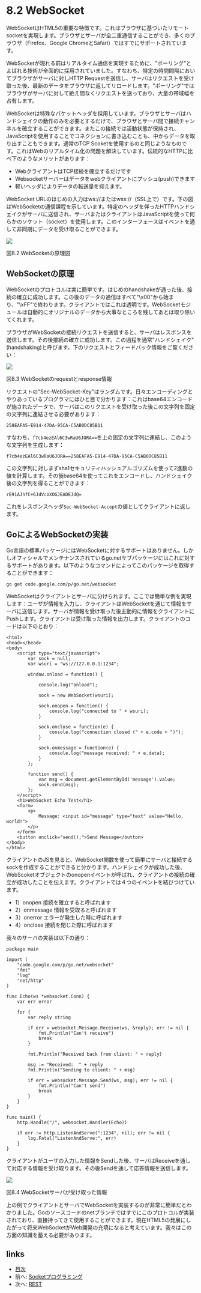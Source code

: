 # 8.2 WebSocket
WebSocketはHTML5の重要な特徴です。これはブラウザに基づいたリモートsocketを実現します。ブラウザとサーバが全二重通信することができ、多くのブラウザ（Firefox、Google ChromeとSafari）ではすでにサポートされています。

WebSocketが現れる前はリアルタイム通信を実現するために、"ポーリング"とよばれる技術が全面的に採用されていました。すなわち、特定の時間間隔においてブラウザがサーバに対しHTTP Requestを送信し、サーバはリクエストを受け取った後、最新のデータをブラウザに返してリロードします。"ポーリング"ではブラウザがサーバに対して絶え間なくリクエストを送っており、大量の帯域幅を占有します。

WebSocketは特殊なパケットヘッダを採用しています。ブラウザとサーバはハンドシェイクの動作のみを必要とするだけで、ブラウザとサーバ間で接続チャンネルを確立することができます。またこの接続では活動状態が保持され、JavaScriptを使用することでコネクションに書き込むことも、中からデータを取り出すこともできます。通常のTCP Scoketを使用するのと同じようなものです。これはWebのリアルタイム化の問題を解決しています。伝統的なHTTPに比べ下のようなメリットがあります：

- WebクライアントはTCP接続を確立するだけです
- Websocketサーバーはデータをwebクライアントにプッシュ(push)できます
- 軽いヘッダによりデータの転送量を抑えます。

WebSocket URLのはじめの入力はws://またはwss://（SSL上で）です。下の図はWebSocketの通信課程を示しています。特定のヘッダを伴ったHTTPハンドシェイクがサーバに送信され、サーバまたはクライアントはJavaScriptを使って何らかのソケット（socket）を使用します。このインターフェースはイベントを通して非同期にデータを受け取ることができます。

![](images/8.2.websocket.png?raw=true)

図8.2 WebSocketの原理図

## WebSocketの原理
WebSocketのプロトコルは実に簡単です。はじめのhandshakeが通った後、接続の確立に成功します。この後のデータの通信はすべて"\x00"から始まり、"\xFF"で終わります。クライアントではこれは透明です。WebSocketモジュールは自動的にオリジナルのデータから大事なところを残してあとは取り除いてくれます。

ブラウザがWebSocketの接続リクエストを送信すると、サーバはレスポンスを送信します。その後接続の確立に成功します。この過程を通常"ハンドシェイク"(handshaking)と呼びます。下のリクエストとフィードバック情報をご覧ください：

![](images/8.2.websocket2.png?raw=true)

図8.3 WebSocketのrequestとresponse情報

リクエストの"Sec-WebSocket-Key"はランダムです。日々エンコーディングとやりあっているプログラマにはひと目で分かります：これはbase64エンコードが施されたデータで、サーバはこのリクエストを受け取った後この文字列を固定の文字列に連結させる必要があります：

	258EAFA5-E914-47DA-95CA-C5AB0DC85B11

すなわち、`f7cb4ezEAl6C3wRaU6JORA==`を上の固定の文字列に連結し、このような文字列を生成します：

	f7cb4ezEAl6C3wRaU6JORA==258EAFA5-E914-47DA-95CA-C5AB0DC85B11

この文字列に対しまずsha1セキュリティハッシュアルゴリズムを使って2進数の値を計算します。その後base64を使ってこれをエンコードし、ハンドシェイク後の文字列を得ることができます：

	rE91AJhfC+6JdVcVXOGJEADEJdQ=

これをレスポンスヘッダ`Sec-WebSocket-Accept`の値としてクライアントに返します。

## GoによるWebSocketの実装
Go言語の標準パッケージにはWebSocketに対するサポートはありません。しかしオフィシャルでメンテナンスされているgo.netサブパッケージにはこれに対するサポートがあります。以下のようなコマンドによってこのパッケージを取得することができます：

	go get code.google.com/p/go.net/websocket

WebSocketはクライアントとサーバに分けられます。ここでは簡単な例を実現します：ユーザが情報を入力し、クライアントはWebSocketを通じて情報をサーバに送信します。サーバが情報を受け取った後主動的に情報をクライアントにPushします。クライアントは受け取った情報を出力します。クライアントのコードは以下のとおり：

	<html>
	<head></head>
	<body>
		<script type="text/javascript">
			var sock = null;
			var wsuri = "ws://127.0.0.1:1234";

			window.onload = function() {

				console.log("onload");

				sock = new WebSocket(wsuri);

				sock.onopen = function() {
					console.log("connected to " + wsuri);
				}

				sock.onclose = function(e) {
					console.log("connection closed (" + e.code + ")");
				}

				sock.onmessage = function(e) {
					console.log("message received: " + e.data);
				}
			};

			function send() {
				var msg = document.getElementById('message').value;
				sock.send(msg);
			};
		</script>
		<h1>WebSocket Echo Test</h1>
		<form>
			<p>
				Message: <input id="message" type="text" value="Hello, world!">
			</p>
		</form>
		<button onclick="send();">Send Message</button>
	</body>
	</html>


クライアントのJSを見ると、WebSocket関数を使って簡単にサーバと接続するsockを作成することができると分かります。ハンドシェイクが成功した後、WebScoketオブジェクトのonopenイベントが呼ばれ、クライアントの接続の確立が成功したことを伝えます。クライアントでは４つのイベントを結びつけています。

- 1）onopen 接続を確立すると呼ばれます
- 2）onmessage 情報を受取ると呼ばれます
- 3）onerror エラーが発生した時に呼ばれます
- 4）onclose 接続を閉じた際に呼ばれます

我々のサーバの実装は以下の通り：

	package main

	import (
		"code.google.com/p/go.net/websocket"
		"fmt"
		"log"
		"net/http"
	)

	func Echo(ws *websocket.Conn) {
		var err error

		for {
			var reply string

			if err = websocket.Message.Receive(ws, &reply); err != nil {
				fmt.Println("Can't receive")
				break
			}

			fmt.Println("Received back from client: " + reply)

			msg := "Received:  " + reply
			fmt.Println("Sending to client: " + msg)

			if err = websocket.Message.Send(ws, msg); err != nil {
				fmt.Println("Can't send")
				break
			}
		}
	}

	func main() {
		http.Handle("/", websocket.Handler(Echo))

		if err := http.ListenAndServe(":1234", nil); err != nil {
			log.Fatal("ListenAndServe:", err)
		}
	}

クライアントがユーザの入力した情報をSendした後、サーバはReceiveを通して対応する情報を受け取ります。その後Sendを通して応答情報を送信します。

![](images/8.2.websocket3.png?raw=true)

図8.4 WebSocketサーバが受け取った情報

上の例でクライアントとサーバでWebSocketを実装するのが非常に簡単だとわかりました。Goのソースコードのnetブランチではすでにこのプロトコルが実装されており、直接持ってきて使用することができます。現在HTML5の発展にしたがって将来WebSocketがWeb開発の充填になると考えています。我々はこの方面の知識を蓄える必要があります。


## links
   * [目次](<preface.md>)
   * 前へ: [Socketプログラミング](<08.1.md>)
   * 次へ: [REST](<08.3.md>)
